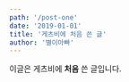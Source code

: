 ```yaml
---
path: '/post-one'
date: '2019-01-01'
title: '게츠비에 처음 쓴 글'
author: '별이아빠'
---
```


이글은 게츠비에 **처음** 쓴 글입니다.

